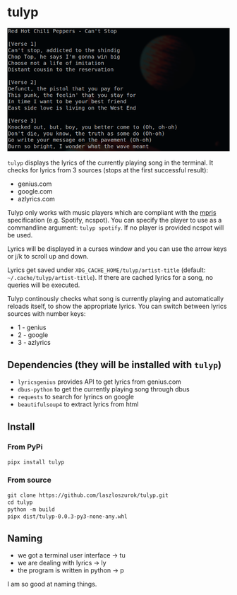 # tulyp

![screenshot](https://raw.githubusercontent.com/laszloszurok/tulyp/main/images/screenshot.png)

`tulyp` displays the lyrics of the currently playing song in the terminal.
It checks for lyrics from 3 sources (stops at the first successful result):

* genius.com
* google.com
* azlyrics.com

Tulyp only works with music players which are compliant with the [mpris](https://wiki.archlinux.org/title/MPRIS) specification (e.g. Spotify, ncspot).
You can specify the player to use as a commandline argument: `tulyp spotify`.
If no player is provided ncspot will be used.

Lyrics will be displayed in a curses window and you can use the arrow keys or j/k to scroll up and down.

Lyrics get saved under `XDG_CACHE_HOME/tulyp/artist-title` (default: `~/.cache/tulyp/artist-title`).
If there are cached lyrics for a song, no queries will be executed.

Tulyp continously checks what song is currently playing and automatically reloads itself, to show the appropriate lyrics.
You can switch between lyrics sources with number keys:

* 1 - genius
* 2 - google
* 3 - azlyrics

## Dependencies (they will be installed with `tulyp`)

* `lyricsgenius` provides API to get lyrics from genius.com
* `dbus-python` to get the currently playing song through dbus
* `requests` to search for lyrincs on google
* `beautifulsoup4` to extract lyrics from html

## Install

### From PyPi

```shell
pipx install tulyp
```

### From source

```shell
git clone https://github.com/laszloszurok/tulyp.git
cd tulyp
python -m build
pipx dist/tulyp-0.0.3-py3-none-any.whl
```

## Naming

* we got a terminal user interface -> tu
* we are dealing with lyrics       -> ly
* the program is written in python -> p

I am so good at naming things.
